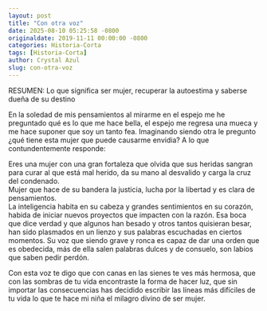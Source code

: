 ```yaml
---
layout: post
title: "Con otra voz"
date: 2025-08-10 05:25:58 -0800
originaldate: 2019-11-11 00:00:00 -0800
categories: Historia-Corta
tags: [Historia-Corta]
author: Crystal Azul
slug: con-otra-voz
---
```


RESUMEN: Lo que significa ser mujer, recuperar la autoestima y saberse dueña de su destino

En la soledad de mis pensamientos al mirarme en el espejo me he preguntado qué es lo que me hace bella, el espejo me regresa una mueca y me hace suponer que soy un tanto fea. Imaginando siendo otra le pregunto ¿qué tiene esta mujer que puede causarme envidia? A lo que contundentemente responde:

Eres una mujer con una gran fortaleza que olvida que sus heridas sangran para curar al que está mal herido, da su mano al desvalido y carga la cruz del condenado.  
Mujer que hace de su bandera la justicia, lucha por la libertad y es clara de pensamientos.  
La inteligencia habita en su cabeza y grandes sentimientos en su corazón, habida de iniciar nuevos proyectos que impacten con la razón. Esa boca que dice verdad y que algunos han besado y otros tantos quisieran besar, han sido plasmados en un lienzo y sus palabras escuchadas en ciertos momentos. Su voz que siendo grave y ronca es capaz de dar una orden que es obedecida, más de ella salen palabras dulces y de consuelo, son labios que saben pedir perdón.

Con esta voz te digo que con canas en las sienes te ves más hermosa, que con las sombras de tu vida encontraste la forma de hacer luz, que sin importar las consecuencias has decidido escribir las líneas más difíciles de tu vida lo que te hace mi niña el milagro divino de ser mujer.